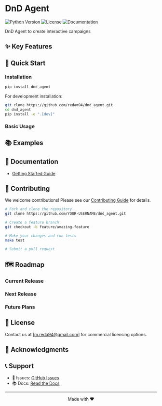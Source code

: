 # DnD Agent

[![Python Version](https://img.shields.io/badge/python-3.10%2B-blue)](https://www.python.org/downloads/)
[![License](https://img.shields.io/badge/license-Dual-green.svg)](LICENSE.md)
[![Documentation](https://img.shields.io/badge/docs-latest-brightgreen.svg)](https://dnd_agent.readthedocs.io)

DnD Agent to create interactive campaigns

## ✨ Key Features



## 🚀 Quick Start

### Installation

```bash
pip install dnd_agent
```

For development installation:
```bash
git clone https://github.com/redam94/dnd_agent.git
cd dnd_agent
pip install -e ".[dev]"
```

### Basic Usage


## 📚 Examples


## 📖 Documentation

- [Getting Started Guide](https://dnd_agent.readthedocs.io/en/latest/quickstart.html)


## 🤝 Contributing

We welcome contributions! Please see our [Contributing Guide](https://dnd_agent.readthedocs.io/en/latest/contributing.html) for details.

```bash
# Fork and clone the repository
git clone https://github.com/YOUR-USERNAME/dnd_agent.git

# Create a feature branch
git checkout -b feature/amazing-feature

# Make your changes and run tests
make test

# Submit a pull request
```

## 🗺️ Roadmap

### Current Release 


### Next Release 


### Future Plans


## 📄 License

Contact us at [m.reda94@gmail.com] for commercial licensing options.

## 🙏 Acknowledgments


## 📞 Support

- 🐛 Issues: [GitHub Issues](https://github.com/redam94/dnd_agent/issues)
- 📚 Docs: [Read the Docs](https://dnd_agent.readthedocs.io)

---

<p align="center">
  Made with ❤️
</p>